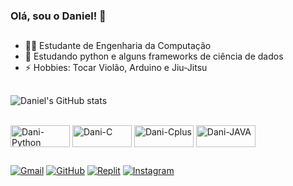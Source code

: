 ### Olá, sou o Daniel! 🖖
##
- 👨‍💻 Estudante de Engenharia da Computação
- 🌱 Estudando python e alguns frameworks de ciência de dados
- ⚡ Hobbies: Tocar Violão, Arduino e Jiu-Jitsu 

##
  
![Daniel's GitHub stats](https://github-readme-stats.vercel.app/api?username=danielduartt&show_icons=true&theme=dracula)

<div style="display: inline_block"><br>
  <img align="center" alt="Dani-Python" height="35" width="95" src="https://img.shields.io/badge/Python-14354C?style=for-the-badge&logo=python&logoColor=white">
  <img align="center" alt="Dani-C" height="35" width="95" src="https://img.shields.io/badge/C-00599C?style=for-the-badge&logo=c&logoColor=white">
  <img align="center" alt="Dani-Cplus" height="35" width="95" src="https://img.shields.io/badge/C%2B%2B-00599C?style=for-the-badge&logo=c%2B%2B&logoColor=white">
  <img align="center" alt="Dani-JAVA" height="35" width="95" src="https://img.shields.io/badge/Java-ED8B00?style=for-the-badge&logo=openjdk&logoColor=white">
</div>

##

[![Gmail](https://img.shields.io/badge/Gmail-D14836?style=for-the-badge&logo=gmail&logoColor=white)](https://dev.daniel.duarte@gmail.com)
[![GitHub](https://img.shields.io/badge/GitHub-100000?style=for-the-badge&logo=github&logoColor=white)](https://github.com/danielduartt)
[![Replit](https://img.shields.io/badge/replit-667881?style=for-the-badge&logo=replit&logoColor=white)](https://replit.com/@Duartte)
[![Instagram](https://img.shields.io/badge/Instagram-E4405F?style=for-the-badge&logo=instagram&logoColor=white)](https://instagram.com/_duarte_.20)





